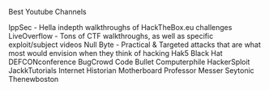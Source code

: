 Best Youtube Channels

IppSec - Hella indepth walkthroughs of HackTheBox.eu challenges
LiveOverflow - Tons of CTF walkthroughs, as well as specific exploit/subject videos
Null Byte - Practical & Targeted attacks that are what most would envision when they think of hacking
Hak5
Black Hat
DEFCONconference
BugCrowd
Code Bullet
Computerphile
HackerSploit
JackkTutorials
Internet Historian
Motherboard
Professor Messer
Seytonic
Thenewboston
